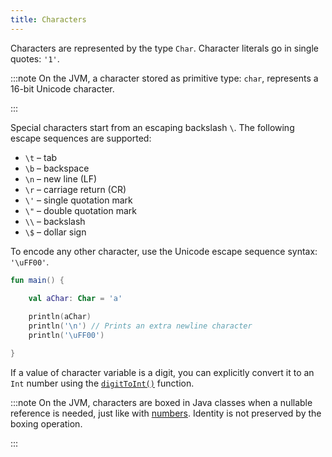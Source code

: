 ```yaml
---
title: Characters
---
```



Characters are represented by the type `Char`.
Character literals go in single quotes: `'1'`.

:::note
On the JVM, a character stored as primitive type: `char`, represents a 16-bit Unicode character.

:::

Special characters start from an escaping backslash `\`.
The following escape sequences are supported: 

* `\t` – tab
* `\b` – backspace
* `\n` – new line (LF)
* `\r` – carriage return (CR)
* `\'` – single quotation mark
* `\"` – double quotation mark
* `\\` – backslash
* `\$` – dollar sign

To encode any other character, use the Unicode escape sequence syntax: `'\uFF00'`.

```kotlin
fun main() {

    val aChar: Char = 'a'
 
    println(aChar)
    println('\n') // Prints an extra newline character
    println('\uFF00')

}
```


If a value of character variable is a digit, you can explicitly convert it to an `Int` number using the [`digitToInt()`](https://kotlinlang.org/api/latest/jvm/stdlib/kotlin.text/digit-to-int.html) function.

:::note
On the JVM, characters are boxed in Java classes when a nullable reference is needed, just like with [numbers](numbers.md#boxing-and-caching-numbers-on-the-java-virtual-machine).
Identity is not preserved by the boxing operation.

:::